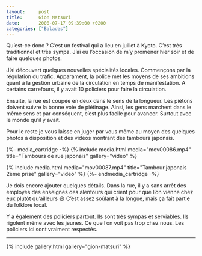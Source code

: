 ```yaml
---
layout:     post
title:      Gion Matsuri
date:       2008-07-17 09:39:00 +0200
categories: ["Balades"]
---
```


Qu’est-ce donc ? C’est un festival qui a lieu en juillet à Kyoto. C’est très traditionnel et très sympa. J’ai eu 
l’occasion de m’y promener hier soir et de faire quelques photos.

<!--more-->

J’ai découvert quelques nouvelles spécialités locales. Commençons par la régulation du trafic. Apparament, la police met 
les moyens de ses ambitions quant à la gestion urbaine de la circulation en temps de manifestation. A certains 
carrefours, il y avait 10 policiers pour faire la circulation.

Ensuite, la rue est coupée en deux dans le sens de la longueur. Les piétons doivent suivre la bonne voie de piétinage. 
Ainsi, les gens marchent dans le même sens et par conséquent, c’est plus facile pour avancer. Surtout avec le monde 
qu’il y avait.

Pour le reste je vous laisse en juger par vous même au moyen des quelques photos à disposition et des vidéos montrant 
des tambours japonais.

{%- media_cartridge -%}
{% include media.html
    media="mov00086.mp4"
    title="Tambours de rue japonais"
    gallery="video"
%}

{% include media.html
    media="mov00087.mp4"
    title="Tambour japonais 2ème prise"
    gallery="video"
%}
{%- endmedia_cartridge -%}

Je dois encore ajouter quelques détails. Dans la rue, il y a sans arrêt des employés des enseignes des alentours qui 
crient pour que l’on vienne chez eux plutôt qu’ailleurs :laughing: C’est assez soûlant à la longue, mais ça fait partie 
du folklore local.

Y a également des policiers partout. Ils sont très sympas et serviables. Ils rigolent même avec les jeunes. Ce que l’on 
voit pas trop chez nous. Les policiers ici sont vraiment respectés.

-----

{% include gallery.html gallery="gion-matsuri" %}
